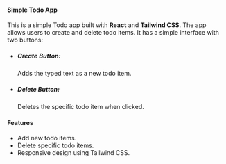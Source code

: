 <h4>Simple Todo App</h4>

This is a simple Todo app built with **React** and **Tailwind CSS**. The app allows users to create and delete todo items. It has a simple interface with two buttons:
<br/>
- <h5>Create Button:</h5> Adds the typed text as a new todo item.
- <h5>Delete Button:</h5> Deletes the specific todo item when clicked.

<h4>Features</h4>

- Add new todo items.
- Delete specific todo items.
- Responsive design using Tailwind CSS.
 

